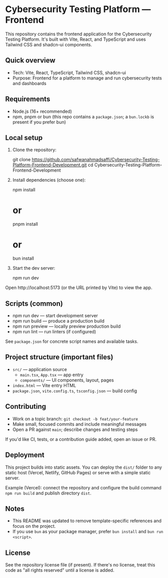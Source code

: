 # Cybersecurity Testing Platform — Frontend

This repository contains the frontend application for the Cybersecurity Testing Platform. It's built with Vite, React, and TypeScript and uses Tailwind CSS and shadcn-ui components.

## Quick overview

- Tech: Vite, React, TypeScript, Tailwind CSS, shadcn-ui
- Purpose: Frontend for a platform to manage and run cybersecurity tests and dashboards

## Requirements

- Node.js (16+ recommended)
- npm, pnpm or bun (this repo contains a `package.json`; a `bun.lockb` is present if you prefer bun)

## Local setup

1. Clone the repository:

    git clone https://github.com/safwanahmadsaffi/Cybersecurity-Testing-Platform-Frontend-Development.git
    cd Cybersecurity-Testing-Platform-Frontend-Development

2. Install dependencies (choose one):

    npm install
    # or
    pnpm install
    # or
    bun install

3. Start the dev server:

    npm run dev

Open http://localhost:5173 (or the URL printed by Vite) to view the app.

## Scripts (common)

- npm run dev — start development server
- npm run build — produce a production build
- npm run preview — locally preview production build
- npm run lint — run linters (if configured)

See `package.json` for concrete script names and available tasks.

## Project structure (important files)

- `src/` — application source
  - `main.tsx`, `App.tsx` — app entry
  - `components/` — UI components, layout, pages
- `index.html` — Vite entry HTML
- `package.json`, `vite.config.ts`, `tsconfig.json` — build config

## Contributing

- Work on a topic branch: `git checkout -b feat/your-feature`
- Make small, focused commits and include meaningful messages
- Open a PR against `main`; describe changes and testing steps

If you'd like CI, tests, or a contribution guide added, open an issue or PR.

## Deployment

This project builds into static assets. You can deploy the `dist/` folder to any static host (Vercel, Netlify, GitHub Pages) or serve with a simple static server.

Example (Vercel): connect the repository and configure the build command `npm run build` and publish directory `dist`.

## Notes

- This README was updated to remove template-specific references and focus on the project.
- If you use `bun` as your package manager, prefer `bun install` and `bun run <script>`.

## License

See the repository license file (if present). If there's no license, treat this code as "all rights reserved" until a license is added.